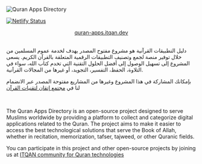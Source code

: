 
![َQuran Apps Directory](https://github.com/user-attachments/assets/89c4e2a3-2330-450f-b816-d6cd73041206)

[![Netlify Status](https://api.netlify.com/api/v1/badges/7ceb3341-c3a5-49fc-b154-518c6884262a/deploy-status)](https://app.netlify.com/sites/quran-apps-directory/deploys)

<div align="center">
  <a href="https://quran-apps.itqan.dev" target="_blank">quran-apps.itqan.dev</a>
</div>
<br>

دليل التطبيقات القرآنية هو مشروع مفتوح المصدر يهدف لخدمة عموم المسلمين من خلال توفير منصة لجمع وتصنيف التطبيقات الرقمية المتعلقة بالقرآن الكريم. يسعى المشروع إلى تسهيل الوصول إلى أفضل الحلول التقنية التي تخدم كتاب الله، سواء في التلاوة، الحفظ، التفسير، التجويد، أو غيرها من المجالات القرآنية.

بإمكانك المشاركة في هذا المشروع وغيرها من المشاريع مفتوحة المصدر عبر الانضمام لنا في <a href="https://itqan.dev" target="_blank">مجتمع إتقان لتقنيات القرآن</a>

<br>

The Quran Apps Directory is an open-source project designed to serve Muslims worldwide by providing a platform to collect and categorize digital applications related to the Quran. The project aims to make it easier to access the best technological solutions that serve the Book of Allah, whether in recitation, memorization, tafser, tajweed, or other Quranic fields.

You can participate in this project and other open-source projects by joining us at <a href="https://itqan.dev" target="_blank">ITQAN community for Quran technologies</a>
